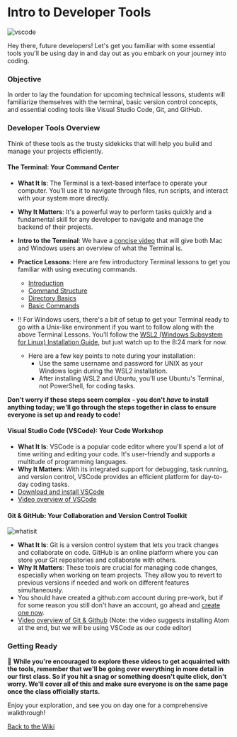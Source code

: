 # Intro to Developer Tools

![vscode](https://github.com/nayaba/pw-dev-tools/assets/9198401/562fa45e-bc4b-4661-93b7-4a96130c834f)

Hey there, future developers! Let's get you familiar with some essential tools you'll be using day in and day out as you embark on your journey into coding.

### Objective

In order to lay the foundation for upcoming technical lessons, students will familiarize themselves with the terminal, basic version control concepts, and essential coding tools like Visual Studio Code, Git, and GitHub.

### Developer Tools Overview

Think of these tools as the trusty sidekicks that will help you build and manage your projects efficiently.

#### The Terminal: Your Command Center

- **What It Is**: The Terminal is a text-based interface to operate your computer. You'll use it to navigate through files, run scripts, and interact with your system more directly.
- **Why It Matters**: It's a powerful way to perform tasks quickly and a fundamental skill for any developer to navigate and manage the backend of their projects.
- **Intro to the Terminal**: We have a [concise video](https://www.youtube.com/watch?v=lZ7Kix9bjPI) that will give both Mac and Windows users an overview of what the Terminal is.
- **Practice Lessons**: Here are few introductory Terminal lessons to get you familiar with using executing commands.
  - [Introduction](https://youtu.be/W3vQxd1vTSE?si=oGuBS1T9plOAsx5v)
  - [Command Structure](https://youtu.be/W3vQxd1vTSE?si=oGuBS1T9plOAsx5v)
  - [Directory Basics](https://youtu.be/W3vQxd1vTSE?si=oGuBS1T9plOAsx5v)
  - [Basic Commands](https://youtu.be/W3vQxd1vTSE?si=oGuBS1T9plOAsx5v)

- ‼️ For Windows users, there's a bit of setup to get your Terminal ready to go with a Unix-like environment if you want to follow along with the above Terminal Lessons. You'll follow the [WSL2 (Windows Subsystem for Linux) Installation Guide](https://www.youtube.com/watch?v=7KVdJ43dQmE), but just watch up to the 8:24 mark for now.
  
  - Here are a few key points to note during your installation:
    - Use the same username and password for UNIX as your Windows login during the WSL2 installation.
    - After installing WSL2 and Ubuntu, you'll use Ubuntu's Terminal, not PowerShell, for coding tasks.

**Don't worry if these steps seem complex - you don't _have_ to install anything today; we'll go through the steps together in class to ensure everyone is set up and ready to code!**

#### Visual Studio Code (VSCode): Your Code Workshop

- **What It Is**: VSCode is a popular code editor where you'll spend a lot of time writing and editing your code. It's user-friendly and supports a multitude of programming languages.
- **Why It Matters**: With its integrated support for debugging, task running, and version control, VSCode provides an efficient platform for day-to-day coding tasks.
- [Download and install VSCode](https://code.visualstudio.com/)
- [Video overview of VSCode](https://www.youtube.com/watch?v=B-s71n0dHUk)

#### Git & GitHub: Your Collaboration and Version Control Toolkit

![whatisit](https://github.com/nayaba/pw-dev-tools/assets/9198401/53bf82f0-e57a-481b-8fb5-b22dd0d66c6b)

- **What It Is**: Git is a version control system that lets you track changes and collaborate on code. GitHub is an online platform where you can store your Git repositories and collaborate with others.
- **Why It Matters**: These tools are crucial for managing code changes, especially when working on team projects. They allow you to revert to previous versions if needed and work on different features simultaneously.
- You should have created a github.com account during pre-work, but if for some reason you still don't have an account, go ahead and [create one now](https://github.com/signup).
- [Video overview of Git & Github](https://www.youtube.com/watch?v=3RjQznt-8kE) (Note: the video suggests installing Atom at the end, but we will be using VSCode as our code editor)


### Getting Ready

📌 **While you're encouraged to explore these videos to get acquainted with the tools, remember that we'll be going over everything in more detail in our first class. So if you hit a snag or something doesn't quite click, don't worry. We'll cover all of this and make sure everyone is on the same page once the class officially starts.**

Enjoy your exploration, and see you on day one for a comprehensive walkthrough!

[Back to the Wiki](https://github.com/nayaba/pw-wiki)
